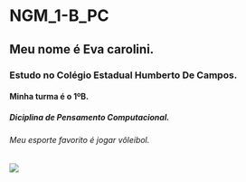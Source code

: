 # NGM_1-B_PC
## **Meu nome é Eva carolini.**
### Estudo no Colégio Estadual Humberto De Campos.
#### Minha turma é o 1ºB.
##### _Diciplina de Pensamento Computacional_.
###### Meu esporte favorito é jogar vôleibol.
![](https://i.pinimg.com/564x/cb/3e/01/cb3e014d6122af3b43933bb571859ae7.jpg)
